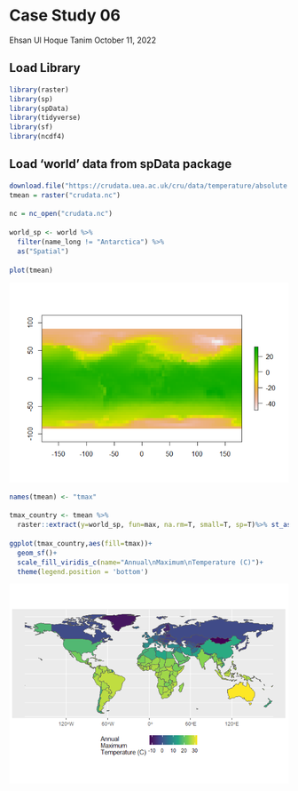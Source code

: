 Case Study 06
================
Ehsan Ul Hoque Tanim
October 11, 2022

## Load Library

``` r
library(raster)
library(sp)
library(spData)
library(tidyverse)
library(sf)
library(ncdf4)
```

## Load ‘world’ data from spData package

``` r
download.file("https://crudata.uea.ac.uk/cru/data/temperature/absolute.nc","crudata.nc",method = "curl")
tmean = raster("crudata.nc")

nc = nc_open("crudata.nc")

world_sp <- world %>% 
  filter(name_long != "Antarctica") %>%
  as("Spatial")

plot(tmean)
```

![](case_study_06_files/figure-gfm/unnamed-chunk-2-1.png)<!-- -->

``` r
names(tmean) <- "tmax"

tmax_country <- tmean %>%
  raster::extract(y=world_sp, fun=max, na.rm=T, small=T, sp=T)%>% st_as_sf()

ggplot(tmax_country,aes(fill=tmax))+
  geom_sf()+
  scale_fill_viridis_c(name="Annual\nMaximum\nTemperature (C)")+
  theme(legend.position = 'bottom')
```

![](case_study_06_files/figure-gfm/unnamed-chunk-2-2.png)<!-- -->
